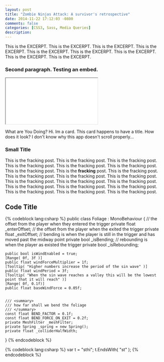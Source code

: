 ```yaml
---
layout: post
title: "Zombie Ninjas Attack: A survivor's retrospective"
date: 2014-11-22 17:12:03 -0800
comments: false
categories: [CSS3, Sass, Media Queries]
description:
---
```




This is the EXCERPT. This is the EXCERPT. This is the EXCERPT. This is the EXCERPT. This is the EXCERPT. This is the EXCERPT. This is the EXCERPT. This is the EXCERPT. This is the EXCERPT. 

<!-- more -->



### Second paragraph. Testing an embed.
<iframe src="//www.youtube.com/embed/iWxIM9U5gHo" allowfullscreen></iframe>


What are You Doing?
Hi. Im a card. This card happens to have a title. How does it look? I don't know why this app doesn't scroll properly...


### Small Title
This is the fracking post. This is the fracking post. This is the fracking post. This is the fracking post. This is the fracking post. This is the fracking post. This is the fracking post. This is the <b>fracking</b> post. This is the fracking post. This is the fracking post. This is the fracking post. This is the fracking post. This is the fracking post. This is the fracking post. This is the fracking post. This is the fracking post. This is the fracking post. This is the fracking post. This is the fracking post. This is the fracking post. This is the fracking post. 



## Code Title
{% codeblock lang:csharp %}
public class Foliage : MonoBehaviour
{
	// the offset from the player when they entered the trigger
	private float _enterOffset;
	// the offset from the player when the exited the trigger
	private float _exitOffset;
	// bending is when the player is still in the trigger and has moved past the midway point
	private bool _isBending;
	// rebounding is when the player as existed the trigger
	private bool _isRebounding;

	public bool isWindEnabled = true;
	[Range( 0f, 3f )]
	public float windForceMultiplier = 1f;
	[Tooltip( "Higher numbers increase the period of the sin wave" )]
	public float windPeriod = 3f;
	[Tooltip( "When the sin wave reaches a valley this will be the lowest point that it will reach" )]
	[Range( 0f, 0.1f)]
	public float baseWindForce = 0.05f;


	/// <summary>
	/// how far shall we bend the foliage
	/// </summary>
	const float BEND_FACTOR = 0.1f;
	const float BEND_FORCE_ON_EXIT = 0.2f;
	private MeshFilter _meshFilter;
	private Spring _spring = new Spring();
	private float _colliderHalfWidth;
}
{% endcodeblock %}



{% codeblock lang:csharp %}
    var t = "sthi";
    t.EndsWith( "st" );
{% endcodeblock %}
